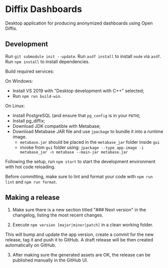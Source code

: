 # Diffix Dashboards

Desktop application for producing anonymized dashboards using Open Diffix.

## Development

Run `git submodule init --update`.
Run `asdf install` to install `node` via `asdf`.
Run `npm install` to install dependencies.

Build required services:

On Windows:

- Install VS 2019 with "Desktop development with C++" selected;
- Run `npm run build-win`.

On Linux:

- Install PostgreSQL (and ensure that `pg_config` is in your `PATH`);
- Install pg_diffix;
- Download JDK compatible with Metabase;
- Download Metabase JAR file and use `jpackage` to bundle it into a runtime image.
  - `metabase.jar` should be placed in the `metabase_jar` folder inside `gui`
  - invoke from `gui` folder using: `jpackage --type app-image -i metabase_jar -n metabase --main-jar metabase.jar`

Following the setup, run `npm start` to start the development environment with hot code reloading.

Before committing, make sure to lint and format your code with `npm run lint` and `npm run format`.

## Making a release

1. Make sure there is a new section titled "### Next version" in the changelog, listing the most recent changes.

2. Execute `npm version [major|minor|patch]` in a clean working folder.

This will bump and update the app version, create a commit for the new release, tag it and push it to GitHub.
A draft release will be then created automatically on GitHub.

3. After making sure the generated assets are OK, the release can be published manually in the GitHub UI.
